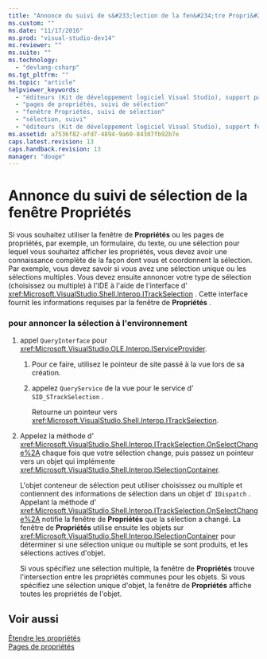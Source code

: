 ```yaml
---
title: "Annonce du suivi de s&#233;lection de la fen&#234;tre Propri&#233;t&#233;s | Microsoft Docs"
ms.custom: ""
ms.date: "11/17/2016"
ms.prod: "visual-studio-dev14"
ms.reviewer: ""
ms.suite: ""
ms.technology: 
  - "devlang-csharp"
ms.tgt_pltfrm: ""
ms.topic: "article"
helpviewer_keywords: 
  - "éditeurs (Kit de développement logiciel Visual Studio), support pages de propriétés"
  - "pages de propriétés, suivi de sélection"
  - "fenêtre Propriétés, suivi de sélection"
  - "sélection, suivi"
  - "éditeurs (Kit de développement logiciel Visual Studio), support fenêtre Propriétés"
ms.assetid: a7536f82-afd7-4894-9a60-84307fb92b7e
caps.latest.revision: 13
caps.handback.revision: 13
manager: "douge"
---
```

# Annonce du suivi de s&#233;lection de la fen&#234;tre Propri&#233;t&#233;s
Si vous souhaitez utiliser la fenêtre de **Propriétés** ou les pages de propriétés, par exemple, un formulaire, du texte, ou une sélection pour lequel vous souhaitez afficher les propriétés, vous devez avoir une connaissance complète de la façon dont vous et coordonnent la sélection.  Par exemple, vous devez savoir si vous avez une sélection unique ou les sélections multiples.  Vous devez ensuite annoncer votre type de sélection \(choisissez ou multiple\) à l'IDE à l'aide de l'interface d' <xref:Microsoft.VisualStudio.Shell.Interop.ITrackSelection> .  Cette interface fournit les informations requises par la fenêtre de **Propriétés** .  
  
### pour annoncer la sélection à l'environnement  
  
1.  appel `QueryInterface` pour <xref:Microsoft.VisualStudio.OLE.Interop.IServiceProvider>.  
  
    1.  Pour ce faire, utilisez le pointeur de site passé à la vue lors de sa création.  
  
    2.  appelez `QueryService` de la vue pour le service d' `SID_STrackSelection` .  
  
         Retourne un pointeur vers <xref:Microsoft.VisualStudio.Shell.Interop.ITrackSelection>.  
  
2.  Appelez la méthode d' <xref:Microsoft.VisualStudio.Shell.Interop.ITrackSelection.OnSelectChange%2A> chaque fois que votre sélection change, puis passez un pointeur vers un objet qui implémente <xref:Microsoft.VisualStudio.Shell.Interop.ISelectionContainer>.  
  
     L'objet conteneur de sélection peut utiliser choisissez ou multiple et contiennent des informations de sélection dans un objet d' `IDispatch` .  Appelant la méthode d' <xref:Microsoft.VisualStudio.Shell.Interop.ITrackSelection.OnSelectChange%2A> notifie la fenêtre de **Propriétés** que la sélection a changé.  La fenêtre de **Propriétés** utilise ensuite les objets sur <xref:Microsoft.VisualStudio.Shell.Interop.ISelectionContainer> pour déterminer si une sélection unique ou multiple se sont produits, et les sélections actives d'objet.  
  
     Si vous spécifiez une sélection multiple, la fenêtre de **Propriétés** trouve l'intersection entre les propriétés communes pour les objets.  Si vous spécifiez une sélection unique d'objet, la fenêtre de **Propriétés** affiche toutes les propriétés de l'objet.  
  
## Voir aussi  
 [Étendre les propriétés](../Topic/Extending%20Properties.md)   
 [Pages de propriétés](../Topic/Property%20Pages.md)